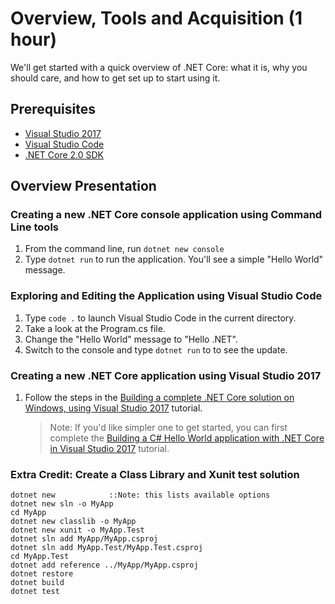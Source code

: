 # Overview, Tools and Acquisition (1 hour)

We'll get started with a quick overview of .NET Core: what it is, why you should care, and how to get set up to start using it.

## Prerequisites
* [Visual Studio 2017](https://www.visualstudio.com/thank-you-downloading-visual-studio/?sku=Community&rel=15)
* [Visual Studio Code](https://code.visualstudio.com)
* [.NET Core 2.0 SDK](https://www.microsoft.com/net/download/core)

## Overview Presentation

### Creating a new .NET Core console application using Command Line tools

1. From the command line, run `dotnet new console`
1. Type `dotnet run` to run the application. You'll see a simple "Hello World" message.

### Exploring and Editing the Application using Visual Studio Code

1. Type `code .` to launch Visual Studio Code in the current directory.
1. Take a look at the Program.cs file.
1. Change the "Hello World" message to "Hello .NET".
1. Switch to the console and type `dotnet run` to to see the update.

### Creating a new .NET Core application using Visual Studio 2017

1. Follow the steps in the [Building a complete .NET Core solution on Windows, using Visual Studio 2017](https://docs.microsoft.com/en-us/dotnet/articles/core/tutorials/using-on-windows-full-solution) tutorial.
    > Note: If you'd like simpler one to get started, you can first complete the [Building a C# Hello World application with .NET Core in Visual Studio 2017](https://docs.microsoft.com/en-us/dotnet/articles/csharp/getting-started/with-visual-studio) tutorial.

### Extra Credit: Create a Class Library and Xunit test solution
```
dotnet new            ::Note: this lists available options
dotnet new sln -o MyApp
cd MyApp
dotnet new classlib -o MyApp
dotnet new xunit -o MyApp.Test
dotnet sln add MyApp/MyApp.csproj
dotnet sln add MyApp.Test/MyApp.Test.csproj
cd MyApp.Test
dotnet add reference ../MyApp/MyApp.csproj
dotnet restore
dotnet build
dotnet test
```